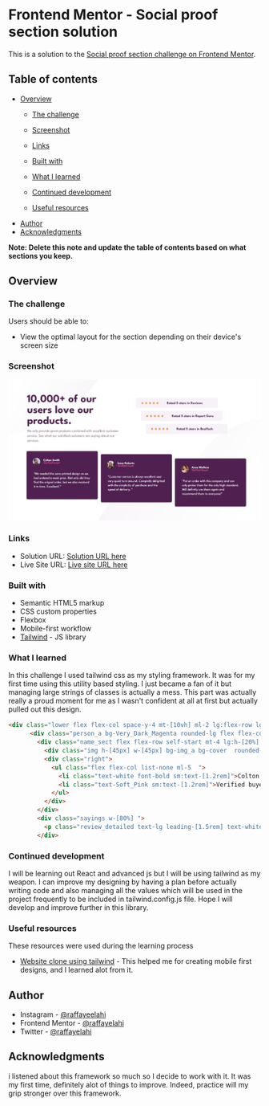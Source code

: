 # Frontend Mentor - Social proof section solution

This is a solution to the [Social proof section challenge on Frontend Mentor](https://www.frontendmentor.io/challenges/social-proof-section-6e0qTv_bA). 

## Table of contents

- [Overview](#overview)
  - [The challenge](#the-challenge)
  - [Screenshot](#screenshot)
  - [Links](#links)

  - [Built with](#built-with)
  - [What I learned](#what-i-learned)
  - [Continued development](#continued-development)
  - [Useful resources](#useful-resources)
- [Author](#author)
- [Acknowledgments](#acknowledgments)

**Note: Delete this note and update the table of contents based on what sections you keep.**

## Overview

### The challenge

Users should be able to:

- View the optimal layout for the section depending on their device's screen size

### Screenshot

![](./screenshot.jpg)


### Links

- Solution URL: [Solution URL here](https://desingtailwind.netlify.app/)
- Live Site URL: [Live site URL here](https://www.github.com/RaffayElahi/desing_using_tailwind)

### Built with

- Semantic HTML5 markup
- CSS custom properties
- Flexbox
- Mobile-first workflow
- [Tailwind](https://tailwindcss.com/) - JS library

### What I learned

In this challenge I used tailwind css as my styling framework. It was for my first time using this utility based styling. I just became a fan of it but managing large strings of classes is actually a mess. This part was actually really a proud moment for me as I wasn't confident at all at first but actually pulled out this design.


```html
<div class="lower flex flex-col space-y-4 mt-[10vh] ml-2 lg:flex-row lg:justify-center lg:space-x-5 lg:mt-[2rem]  lg:space-y-0 lg:items-center xl:ml-5 2xl:h-[40vh]" > 
      <div class="person_a bg-Very_Dark_Magenta rounded-lg flex flex-col items-center h-[35vh] justify-center w-[95%]  sm:w-[95vw]  lg:w-[28vw]  lg:h-[300px]  lg:mt-2 lg:justify-start lg:mb-[5vh] lg:items-center  xl:h-[34vh] xl:space-y-7 2xl:self-baseline">
        <div class="name_sect flex flex-row self-start mt-4 lg:h-[20%] xl:ml-[2.53rem] xl:mt-[2.75rem] ">
          <div class="img h-[45px] w-[45px] bg-img_a bg-cover  rounded-full sm:h-[50px] sm:w-[50px]"></div>
          <div class="right">
            <ul class="flex flex-col list-none ml-5  ">
              <li class="text-white font-bold sm:text-[1.2rem]">Colton Smith</li>
              <li class="text-Soft_Pink sm:text-[1.2rem]">Verified buyer</li>
            </ul>
          </div>
        </div>
        <div class="sayings w-[80%] ">
          <p class="review_detailed text-lg leading-[1.5rem] text-white sm:text-2xl lg:text-lg lg:m-0 lg:mt-4 xl:text-[1.3rem] 2xl:[1.5vw] xl:m-0">"We needed the sane printed design as we had ordered a week prior. Not only did they find the orignal order, but we also received it in time. Excellent! "</p>
        </div>
```

### Continued development
I will be learning out React and advanced js but I will be using tailwind as my weapon. I can improve my designing by having a plan before actually writing code and also managing all the values which will be used in the project frequently to be included in tailwind.config.js file. Hope I will develop and improve further in this library.

### Useful resources
These resources were used during the learning process
- [Website clone using tailwind](https://www.youtube.com/watch?v=CJ3TNK4lkDU) - This helped me for creating mobile first designs, and I learned alot from it.

## Author

- Instagram - [@raffayeelahi](https://www.instagram.com/raffayeelahi)
- Frontend Mentor - [@raffayelahi](https://www.frontendmentor.io/profile/raffayelahi)
- Twitter - [@raffayelahi](https://www.twitter.com/raffayelahi)


## Acknowledgments
i listened about this framework so much so I decide to work with it. It was my first time, definitely alot of things to improve. Indeed, practice will my grip stronger over this framework.
